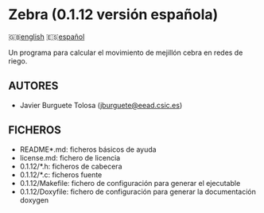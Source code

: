 Zebra (0.1.12 versión española)
==============================

:uk:[english](README.md) :es:[español](README.es.md)

Un programa para calcular el movimiento de mejillón cebra en redes de riego.

AUTORES
-------

* Javier Burguete Tolosa (jburguete@eead.csic.es)

FICHEROS
--------

* README\*.md: ficheros básicos de ayuda
* license.md: fichero de licencia
* 0.1.12/\*.h: ficheros de cabecera
* 0.1.12/\*.c: ficheros fuente
* 0.1.12/Makefile: fichero de configuración para generar el ejecutable
* 0.1.12/Doxyfile: fichero de configuración para generar la documentación doxygen
